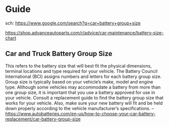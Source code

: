 # Guide
sch: https://www.google.com/search?q=car+battery+group+size

https://shop.advanceautoparts.com/r/advice/car-maintenance/battery-size-chart

## Car and Truck Battery Group Size
This refers to the battery size that will best fit the physical dimensions, terminal locations and type required for your vehicle. The Battery Council International (BCI) assigns numbers and letters for each battery group size. Group size is typically based on your vehicle’s make, model and engine type. Although some vehicles may accommodate a battery from more than one group size, it is important that you use a battery approved for use in your vehicle. Consult a replacement guide to find the battery group size that works for your vehicle. Also, make sure your new battery will fit and be held down properly according to the vehicle manufacturer’s specifications.
–https://www.autobatteries.com/en-us/how-to-choose-your-car-battery-replacement/car-battery-group-size
